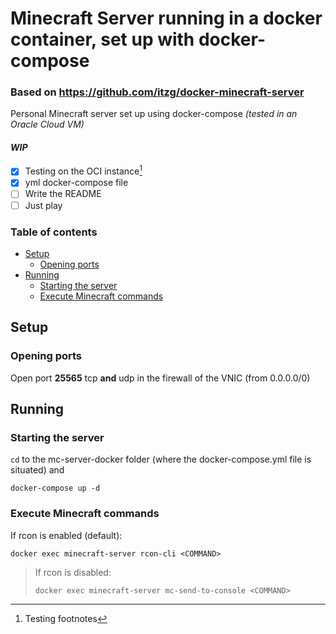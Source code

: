 # Minecraft Server running in a docker container, set up with docker-compose
### Based on https://github.com/itzg/docker-minecraft-server
Personal Minecraft server set up using docker-compose _(tested in an Oracle Cloud VM)_  

#### _WIP_  

- [X] Testing on the OCI instance[^1]
- [X] yml docker-compose file
- [ ] Write the README
- [ ] Just play

[^1]: Testing footnotes

### Table of contents

<!--ts-->
   * [Setup](#setup)
      * [Opening ports](#opening-ports)
   * [Running](#running)
      * [Starting the server](#starting-the-server)
      * [Execute Minecraft commands](#execute-minecraft-commands)

<!--te-->

## Setup

### Opening ports
Open port **25565** tcp **and** udp in the firewall of the VNIC (from 0.0.0.0/0)

## Running

### Starting the server
`cd` to the mc-server-docker folder (where the docker-compose.yml file is situated) and  

```shell
docker-compose up -d
```
  
### Execute Minecraft commands
If rcon is enabled (default):  

```shell
docker exec minecraft-server rcon-cli <COMMAND>
```
  
> If rcon is disabled:  
> 
> ```shell
> docker exec minecraft-server mc-send-to-console <COMMAND>  
> ```
>
